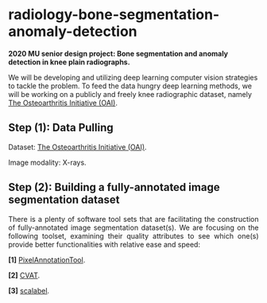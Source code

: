 # radiology-bone-segmentation-anomaly-detection
<strong> 2020 MU senior design project: Bone segmentation and anomaly detection in knee plain radiographs. </strong> 

We will be developing and utilizing deep learning computer vision strategies to tackle the problem. To feed the data hungry deep learning methods, we will be working on a publicly and freely knee radiographic dataset, namely [The Osteoarthritis Initiative (OAI)](https://nda.nih.gov/oai/). 


## Step (1): Data Pulling
Dataset: [The Osteoarthritis Initiative (OAI)](https://nda.nih.gov/oai/). 

Image modality: X-rays. 


## Step (2): Building a fully-annotated image segmentation dataset
<p align="justify"> 
There is a plenty of software tool sets that are facilitating the construction of fully-annotated image segmentation dataset(s). We are focusing on the following toolset, examining their quality attributes to see which one(s) provide better functionalities with relative ease and speed: 
     
<strong>[1]</strong> [PixelAnnotationTool](https://github.com/abreheret/PixelAnnotationTool). 

<strong>[2]</strong> [CVAT](https://github.com/opencv/cvat/blob/develop/cvat/apps/documentation/installation.md#ubuntu-1804-x86_64amd64).

<strong>[3]</strong> [scalabel](https://github.com/scalabel/scalabel).

